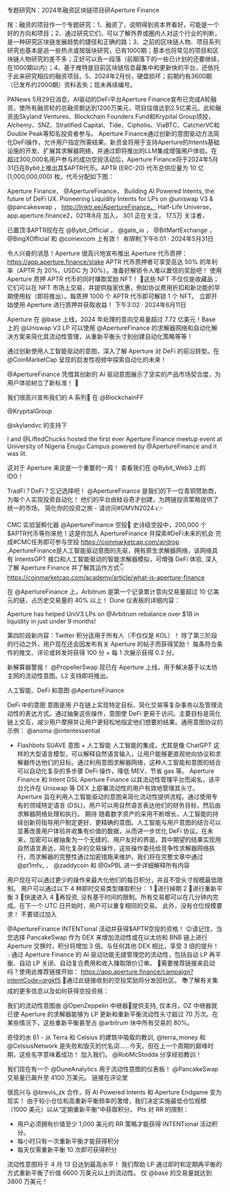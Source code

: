 专题研究N：2024年融资区块链项目研Aperture Finance


按：融资的项目作一个专题研究：1、融资了，说明得到资本界看好，可能是一个好的方向和项目；2、通过研究它们，可以了解外界或圈内人对这个行业的判断，是一种研究区块链发展趋势的捷径和正确的路；3、之前的区块链人物、项目系列研究也基本是追一些热点或按版块研究，已有1000期；基本也将常见的项目和区块链人物研究的差不多；正好可以告一段落（前期落下的一些已计划的还要继续，在1000期以内）；4、基于推特是目前区块链信息最集中和更新快的平台，还依托于此来研究相应的融资项目。5、2024年2月份，硬盘损坏；前期约有3600期（已发布约2000期）资料丢失；现未再续编号。

PANews 5月29日消息，AI驱动的DeFi平台Aperture Finance宣布已完成A轮融资，使所有融资轮的总融资额达到1200万美元，项目估值达到2.5亿美元。此轮融资由Skyland Ventures、Blockchain Founders Fund和Krypital Group领投，Alchemy、SNZ、Stratified Capital、Tide、Cipholio、ViaBTC、CatcherVC和Double Peak等知名投资者参与。
Aperture Finance通过创新的意图驱动方法简化DeFi操作，允许用户指定所需结果。新资金将用于支持Aperture的Intents基础设施的开发、扩展其求解器网络，并通过即将推出的LLM集成增强用户体验。在超过300,000名用户参与的成功空投活动后，Aperture Finance将于2024年5月31日在Bybit上推出其$APTR代币。APTR (ERC-20) 代币总供应量为 10 亿 (1,000,000,000) 枚。代币分配如下图：

Aperture Finance，
@ApertureFinance，
Building AI Powered Intents, the future of DeFi UX.
Pioneering Liquidity Intents for LPs on 
@uniswap
 V3 & 
@pancakeswap
 ，
http://linktr.ee/ApertureFinance，
Half-Life Universe，app.aperture.finance2，021年8月 加入，
301 正在关注，
17.5万 关注者，

已置顶:$APTR现在在
@Bybit_Official
 ， 
@gate_io
 ， 
@BitMartExchange
 ， 
@BingXOfficial
和
@coinexcom
上有效！
*有限制*,下午6:01 · 2024年5月31日

令人兴奋的消息！Aperture 很高兴地宣布推出 Aperture 代币质押： https://app.aperture.finance/stake
APTR 代币质押者可享受高达 50% 的年利率（APTR 为 20%，USDC 为 30%）。准备好解锁令人难以置信的奖励吧！ 使用 Aperture 质押 APTR 代币的同时赚取奖励 NFT！ 🎉这些 NFT 不仅仅是收藏品；它们可以在 NFT 市场上交易，并提供独家优惠，例如协议费用折扣和新功能的早期使用权（即将推出）。每质押 1000 个 APTR 代币即可解锁 1 个 NFT。 立即开始使用 Aperture 进行质押并获取收益！ 下午3:02 · 2024年6月11日

Aperture 在
@base
上线，2024 年处理的意向交易量超过 7.72 亿美元！Base 上的
@Uniswap
 V3 LP 可以使用
@ApertureFinance
的求解器网络和自动化解决方案来简化其流动性管理，从重新平衡头寸到创建自动化策略等等！

通过创新使用人工智能驱动的意图，深入了解 Aperture 对 DeFi 的前沿转型。在
@CoinMarketCap
呈现的启发性视频中探索自动化的未来！

@ApertureFinance
凭借其创新的 AI 驱动意图展示了坚实的产品市场契合度，为用户体验树立了新标准！ 🚀

我们很高兴宣布我们的 A 系列🎉
在
@BlockchainFF
 
@KrypitalGroup
 
@skylandvc
的支持下

I and 
@LiftedChucks
 hosted the first ever Aperture Finance meetup event at University of Nigeria Enugu Campus powered by 
@ApertureFinance
 and it was lit.

这对于 Aperture 来说是一个重要的一周！
查看我们在
@Bybit_Web3
上的 IDO！

TradFi？DeFi？忘记选择吧！ 
@ApertureFinance
是我们的下一位青铜赞助商，为每个人实现投资自动化！
他们的平台由硅谷奇才创建，为跨链投资策略提供了统一的市场。
简化你的投资之旅 - 请访问#GMVN2024 👉

CMC 实验室孵化器
@ApertureFinance
空投🎁
史诗级空投中，200,000 个$APTR代币等你来抢！这是你加入 ApertureFinance 并探索#DeFi未来的机会
完成#CMC任务即可参与空投
https://coinmarketcap.com/airdrop
,ApertureFinance是人工智能驱动意图的先驱，拥有原生求解器网络，该网络具有 IntentsGPT 接口和人工智能驱动的智能求解器模拟，可增强 DeFi 体验,
深入了解 Aperture Finance 并了解其运作方式👇
https://coinmarketcap.com/academy/article/what-is-aperture-finance

在
@ApertureFinance
上，Arbitrum 是第一个记录累计意向交易量超过 10 亿美元的链，占历史交易量的 40% 以上！
Dune 仪表板的详细内容：

Aperture has helped UniV3 LPs on 
@Arbitrum
 rebalance over $1B in liquidity in just under 9 months!

第四阶段新内容：Twitter 积分适用于所有人（不仅仅是 KOL）！
除了第三阶段的行动之外，用户现在还会因发布有关 Aperture 的帖子而获得奖励！
每条符合条件的推文、评论或转发将获得 100 分 + 每 1 次展示获得 0.2 分。

新解算器警报！
@PropellerSwap
现已在 Aperture 上线，用于解决基于以太坊主网的流动性意图。L2 支持即将推出。

人工智能、DeFi 和意图
@ApertureFinance

DeFi 中的意图
意图是用
户在链上实现特定目标、简化交易等复杂事务以及管理流动性的表达方式。通过抽象这些操作，意图使 DeFi 更易于访问。主要目标是简化链上交互，减少用户摩擦并让用户更轻松地指定他们想要的结果。​
通用意图协议的示例：
@anoma
@intentessential
- Flashbots SUAVE​
意图 + 人工智能
人工智能的集成，尤其是像 ChatGPT 这样的大型语言模型，可以解释自然语言输入，让用户能够更直观地向协议和求解器传达他们的目标。通过利用意图求解器网络，这种人工智能和意图的结合可以自动化复杂的多步骤 DeFi 操作，降低 MEV，节省 gas 等。​
Aperture Finance 和 Intent DSL
Aperture Finance 以其流动性管理平台而闻名，该平台允许在 Uniswap 等 DEX 上部署流动性的用户有效地管理其头寸。Aperture 旨在利用人工智能驱动的意图来简化流动性提供流程。通过使用专有的领域特定语言 (DSL)，用户可以用自然语言表达他们的财务目标，然后由求解器网络处理和执行。
期待
随着数字资产的采用不断增长，人工智能的持续创新将指导用户制定更好、更精确的意图。人工智能与用户意图的结合可以显著改善用户体验并收集有价值的数据，从而进一步优化 DeFi 协议。​
在未来，加密可以被抽象为一个无缝的、用户友好的界面，其中期望的结果实现用自然语言表达，简化复杂的交易操作，这些操作委托给竞争性求解器网络执行，而求解器的完整性通过加密措施来维护。​
我们将在完整文章中通过
@pt1mfv_
 、 
@zaddycoin
和
@0xPBL
进一步详细解释所有内容

用户现在可以通过更少的操作来最大化他们的每日积分，并且不受头寸规模最低限制。
用户可以通过以下 4 种即时交易类型赚取积分：
1 ⃣进行掉期
2 ⃣进行重新平衡
3 ⃣快速进入
4 ⃣再投资,
没有基于时间的限制。所有交易都可以在几分钟内完成。在下一个 UTC 日开始时，用户可以重复相同的交易。
此外，没有仓位规模要求！
不要错过加入

@ApertureFinance
 INTENTional 活动并获得$APTR空投的资格！
😉请记住，当您选择 PancakeSwap 作为 DEX 来增加流动性或在以太坊和 BNB 链上进行 Aperture 交换时，积分将增加 3 倍。与任何其他 DEX 相比，享受 3 倍的提升！
💡通过 Aperture Finance 的 AI 驱动功能无缝管理您的流动性，包括自动 LP 再平衡、自动 LP 关闭、自动复合费用和收入赚取限价订单。
🔗需要推荐链接来启动吗？使用此推荐链接开始： https://app.aperture.finance/campaign?intentCode=qrgkf5
🌟通过此链接收到的空投奖励将分发回社区。
📚了解有关集成的更多信息以及如何获得空投资格：

我们的流动性意图由
@OpenZeppelin
中继器🫴提供支持,
仅本月，OZ 中继器就已使 Aperture 的求解器能够为 LP 更新和重新平衡流动性头寸超过 70 万次。在某些情况下，这些重新平衡甚至占
@arbitrum
块中所有交易的 80%。

奇怪的水 61 - 从 Terra 和 Celsius 的建筑中吸取的教训,
@terra_money
和
@CelsiusNetwork
是失败和毁灭的代名词……今天。但在上一个周期的巅峰时期，这些名字意味着成功！
加入我们， 
@RobMcStodda
分享经验教训！

我们现在有一个
@DuneAnalytics
用于流动性意图的仪表板！
@PancakeSwap
交易量已飙升至 4100 万美元。
链接在评论里

很高兴与
@brevis_zk
合作，将 AI Powered Intents 和 Aperture Endgame 变为现实！
由于较小仓位和高重新平衡频率的激增，我们决定实施最低仓位规模（1000 美元）以从“定期重新平衡”中获取积分。
Pts 对 RR 的限制：
- 用户必须拥有价值至少 1,000 美元的 RR 策略才能获得 INTENTional 活动积分。
- 每小时只有一次重新平衡才能获得积分
- 每天仅需重新平衡 10 次即可获得积分

流动性意图将于 4 月 13 日达到最高水平！
我们帮助 LP 通过即时和定期再平衡的方式重新平衡了价值 6600 万美元以上的流动性。
仅
@base
的交易量就达到 3800 万美元！

